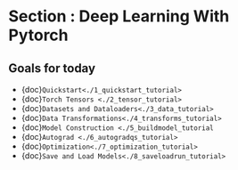 # Section : Deep Learning With Pytorch

## Goals for today
* {doc}`Quickstart<./1_quickstart_tutorial>`
* {doc}`Torch Tensors <./2_tensor_tutorial>`
* {doc}`Datasets and Dataloaders<./3_data_tutorial>`
* {doc}`Data Transformations<./4_transforms_tutorial>`
* {doc}`Model Construction <./5_buildmodel_tutorial`
* {doc}`Autograd <./6_autogradqs_tutorial>`
* {doc}`Optimization<./7_optimization_tutorial>`
* {doc}`Save and Load Models<./8_saveloadrun_tutorial>`
